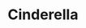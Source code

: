 ---
published: false
cancelled: COVID-19
layout: productions
title: Cinderella
year: 2020
image_credit: 
image_alt:
image_caption:
category: musical
details:
  Title: Cinderella (Rodgers and Hammerstein musical) - wiki
  Theatre: The Alhambra Theatre & Dining
  Music: Richard Rodgers - wiki
  Lyrics: Oscar Hammerstein II - wiki
  Book: Oscar Hammerstein II
  Basis: Charles Perraults Cinderella
  Website: https://www.alhambrajax.com/show/cinderella/
showtimes: 
  - 2020-06-11 11:00:00
  - 2020-06-11 17:30:00
  - 2020-06-12 17:30:00
  - 2020-06-13 11:00:00
  - 2020-06-13 17:30:00
  - 2020-06-14 12:00:00
  - 2020-06-14 17:30:00
  - 2020-06-16 17:30:00
  - 2020-06-17 17:30:00
  - 2020-06-18 17:30:00
  - 2020-06-19 17:30:00
  - 2020-06-20 11:00:00
  - 2020-06-20 17:30:00
  - 2020-06-21 12:00:00
  - 2020-06-21 17:30:00
  - 2020-06-23 17:30:00
  - 2020-06-24 17:30:00
  - 2020-06-25 17:30:00
  - 2020-06-26 17:30:00
  - 2020-06-27 11:00:00
  - 2020-06-27 17:30:00
  - 2020-06-28 12:00:00
  - 2020-06-28 17:30:00
  - 2020-06-30 17:30:00
  - 2020-07-01 17:30:00
  - 2020-07-02 17:30:00
  - 2020-07-03 17:30:00
  - 2020-07-05 12:00:00
  - 2020-07-05 17:30:00
  - 2020-07-07 17:30:00
  - 2020-07-08 17:30:00
  - 2020-07-09 17:30:00
  - 2020-07-10 17:30:00
  - 2020-07-11 11:00:00
  - 2020-07-11 17:30:00
  - 2020-07-12 12:00:00
  - 2020-07-12 17:30:00
  - 2020-07-14 17:30:00
  - 2020-07-15 17:30:00
  - 2020-07-16 17:30:00
  - 2020-07-17 17:30:00
  - 2020-07-18 11:00:00
  - 2020-07-18 17:30:00
  - 2020-07-19 12:00:00
  - 2020-07-19 17:30:00
  - 2020-07-21 17:30:00
  - 2020-07-22 17:30:00
  - 2020-07-23 17:30:00
  - 2020-07-24 17:30:00
  - 2020-07-25 11:00:00
  - 2020-07-25 17:30:00
  - 2020-07-26 12:00:00
  - 2020-07-26 17:30:00
external_links:
  Alhambra Cinderella ♫: https://www.alhambrajax.com/show/cinderella/
---